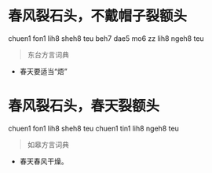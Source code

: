 # 春风裂石头，不戴帽子裂额头
chuen1 fon1 lih8 sheh8 teu beh7 dae5 mo6 zz lih8 ngeh8 teu
> 东台方言词典
- 春天要适当“焐”

# 春风裂石头，春天裂额头
chuen1 fon1 lih8 sheh8 teu chuen1 tin1 lih8 ngeh8 teu
> 如皋方言词典
- 春天春风干燥。
